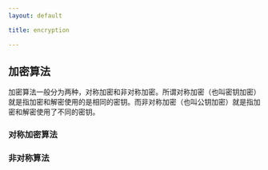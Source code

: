 ```yaml
---
layout: default

title: encryption

---
```


## 加密算法

加密算法一般分为两种，对称加密和非对称加密。所谓对称加密（也叫密钥加密）就是指加密和解密使用的是相同的密钥。而非对称加密（也叫公钥加密）就是指加密和解密使用了不同的密钥。


### 对称加密算法

### 非对称算法





















